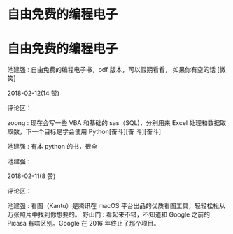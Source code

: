 # 自由免费的编程电子

# 自由免费的编程电子

池建强 : 自由免费的编程电子书，pdf 版本，可以假期看看， 如果你有空的话 [微笑]

2018-02-12(14 赞)

评论区：

zoong : 现在会写一些 VBA 和基础的 sas（SQL)，分别用来 Excel 处理和数据取取数，下一个目标是学会使用 Python[奋斗][奋 斗][奋斗]

池建强 : 有本 python 的书，很全

池建强 :

2018-02-11(8 赞)

评论区：

池建强 : 看图（Kantu）是腾讯在 macOS 平台出品的优质看图工具，轻轻松松从万张照片中找到你想要的。 野山门 : 看起来不错，不知道和 Google 之前的 Picasa 有啥区别。Google 在 2016 年终止了那个项目。